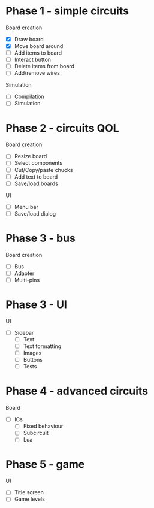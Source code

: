 # Phase 1 - simple circuits

Board creation
- [x] Draw board
- [x] Move board around
- [ ] Add items to board
- [ ] Interact button
- [ ] Delete items from board
- [ ] Add/remove wires

Simulation
- [ ] Compilation
- [ ] Simulation

# Phase 2 - circuits QOL

Board creation
- [ ] Resize board
- [ ] Select components
- [ ] Cut/Copy/paste chucks
- [ ] Add text to board
- [ ] Save/load boards

UI
- [ ] Menu bar
- [ ] Save/load dialog

# Phase 3 - bus

Board creation
- [ ] Bus
- [ ] Adapter
- [ ] Multi-pins

# Phase 3 - UI

UI
- [ ] Sidebar
  - [ ] Text
  - [ ] Text formatting
  - [ ] Images
  - [ ] Buttons
  - [ ] Tests

# Phase 4 - advanced circuits

Board
- [ ] ICs
  - [ ] Fixed behaviour
  - [ ] Subcircuit
  - [ ] Lua

# Phase 5 - game

UI
- [ ] Title screen
- [ ] Game levels